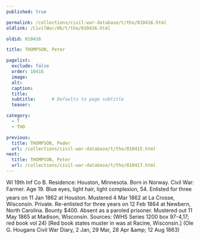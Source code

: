 ```yaml
---
published: true

permalink: /collections/civil-war-database/t/tho/010416.html
oldlink: /CivilWar/db/t/tho/010416.html

oldid: 010416

title: THOMPSON, Peter

pagelist:
  exclude: false
  order: 10416
  image: 
  alt:
  caption:
  title:
  subtitle:      # Defaults to page subtitle
  teaser:

category: 
  - T 
  - THO

previous:
  title: THOMPSON, Peder
  url: /collections/civil-war-database/t/tho/010415.html  
next:
  title: THOMPSON, Peter
  url: /collections/civil-war-database/t/tho/010417.html   
---
```

WI 19th Inf Co B. Residence: Houston, Minnesota. Born in Norway. Civil War: Farmer. Age 19. Blue eyes, light hair, light complexion, 5&#146;4&#148;. Enlisted for three years on 11 Jan 1862 at Houston. Mustered 4 Mar 1862 at La Crosse, Wisconsin. Private. Re-enlisted for three years on 12 Feb 1864 at Newbern, North Carolina. Bounty $400. Absent as a paroled prisoner. Mustered out 11 May 1865 at Madison, Wisconsin. Sources: (WHS Series 1200 box 97-4,17; red book vol 24) [Red book states muster in was at Racine, Wisconsin.] (Ole G. Hougan&#146;s Civil War Diary, 2 Jan, 29 Mar, 28 Apr &amp;amp; 12 Aug 1863)